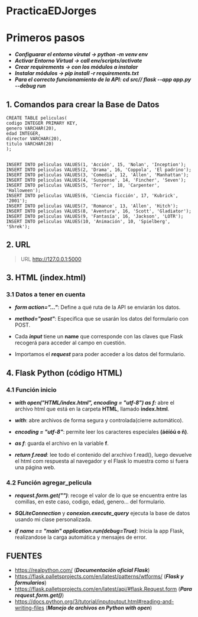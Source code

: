 # PracticaEDJorges

# Primeros pasos <!--JORGE CASAS GÓMEZ-->
- ***Configuarar el entorno virutal -> python -m venv env***
- ***Activar Entorno Virtual -> call env/scripts/activate***
- ***Crear requirements -> con los módulos a instalar***
- ***Instalar módulos -> pip install -r requirements.txt***
- ***Para el correcto funcionamiento de la API: cd src// flask --app app.py --debug run***


## 1. Comandos para crear la Base de Datos <!--JORGE CASAS GÓMEZ-->

```
CREATE TABLE peliculas(
codigo INTEGER PRIMARY KEY,
genero VARCHAR(20),
edad INTEGER,
director VARCHAR(20),
titulo VARCHAR(20)
);


INSERT INTO peliculas VALUES(1, 'Acción', 15, 'Nolan', 'Inception');
INSERT INTO peliculas VALUES(2, 'Drama', 16, 'Coppola', 'El padrino');
INSERT INTO peliculas VALUES(3, 'Comedia', 12, 'Allen', 'Manhattan');
INSERT INTO peliculas VALUES(4, 'Suspense', 14, 'Fincher', 'Seven');
INSERT INTO peliculas VALUES(5, 'Terror', 18, 'Carpenter', 'Halloween');
INSERT INTO peliculas VALUES(6, 'Ciencia ficción', 17, 'Kubrick', '2001');
INSERT INTO peliculas VALUES(7, 'Romance', 13, 'Allen', 'Hitch');
INSERT INTO peliculas VALUES(8, 'Aventura', 16, 'Scott', 'Gladiator');
INSERT INTO peliculas VALUES(9, 'Fantasía', 16, 'Jackson', 'LOTR');
INSERT INTO peliculas VALUES(10, 'Animación', 10, 'Spielberg', 'Shrek');
```
## 2. URL 
> URL http://127.0.0.1:5000

## 3. HTML (index.html) <!--JORGE CASAS GÓMEZ-->

### 3.1 Datos a tener en cuenta <!--JORGE CASAS GÓMEZ-->
- ***form action="..."***: Define a qué ruta de la API se enviarán los datos.

- ***method="post"***: Especifica que se usarán los datos del formulario con POST.

- Cada ***input*** tiene un **name** que corresponde con las claves que Flask recogerá para acceder al campo en cuestión.

- Importamos el ***request*** para poder acceder a los datos del formulario.


## 4. Flask Python (código HTML) <!--JORGE CASAS GÓMEZ-->

### 4.1 Función inicio <!--JORGE CASAS GÓMEZ-->

- ***with open("HTML/index.html", encoding = "utf-8") as f:*** abre el archivo html que está en la carpeta **HTML**, llamado **index.html**.

- ***with***: abre archivos de forma segura y controlada(cierre automático).

- ***encoding = "utf-8"***: permite leer los caracteres especiales **(áéíóú o ñ)**.

- ***as f***: guarda el archivo en la variable **f**.

- ***return f.read***: lee todo el contenido del arxchivo f.read(), luego devuelve el html com respuesta al navegador y el Flask lo muestra como si fuera una página web.


### 4.2 Función agregar_pelicula <!--JORGE CASAS GÓMEZ-->

- ***request.form.get("")***: recoge el valor de lo que se encuentra entre las comillas, en este caso, codigo, edad, genero... del formulario.

- ***SQLiteConnection*** y ***conexion.execute_query*** ejecuta la base de datos usando mi clase personalizada.

- ***if __name__ == "__main__"
    application.run(debug=True)***: Inicia la app Flask, realizandose la carga automática y mensajes de error.


## FUENTES <!--JORGE CASAS GÓMEZ-->

- https://realpython.com/ (***Documentación oficial Flask***)
- https://flask.palletsprojects.com/en/latest/patterns/wtforms/ (***Flask y formularios***)
- https://flask.palletsprojects.com/en/latest/api/#flask.Request.form (***Para request.form.get()***)
- https://docs.python.org/3/tutorial/inputoutput.html#reading-and-writing-files (***Manejo de archivos en Python with open***)




